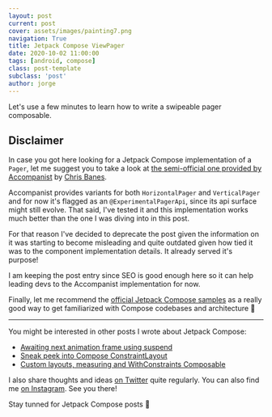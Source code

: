 ```yaml
---
layout: post
current: post
cover: assets/images/painting7.png
navigation: True
title: Jetpack Compose ViewPager
date: 2020-10-02 11:00:00
tags: [android, compose]
class: post-template
subclass: 'post'
author: jorge
---
```


Let's use a few minutes to learn how to write a swipeable pager composable.

## Disclaimer

In case you got here looking for a Jetpack Compose implementation of a `Pager`, let me suggest you to take a look at [the semi-official one provided by Accompanist](https://google.github.io/accompanist/pager/) by [Chris Banes](https://twitter.com/chrisbanes).

Accompanist provides variants for both `HorizontalPager` and `VerticalPager` and for now it's flagged as an `@ExperimentalPagerApi`, since its api surface might still evolve. That said, I've tested it and this implementation works much better than the one I was diving into in this post.

For that reason I've decided to deprecate the post given the information on it was starting to become misleading and quite outdated given how tied it was to the component implementation details. It already served it's purpose!

I am keeping the post entry since SEO is good enough here so it can help leading devs to the Accompanist implementation for now.

Finally, let me recommend the [official Jetpack Compose samples](https://github.com/android/compose-samples/) as a really good way to get familiarized with Compose codebases and architecture 🚀

---

You might be interested in other posts I wrote about Jetpack Compose:

* [Awaiting next animation frame using suspend](https://jorgecastillo.dev/jetpack-compose-await-next-frame)
* [Sneak peek into Compose ConstraintLayout](https://jorgecastillo.dev/jetpack-compose-constraintlayout)
* [Custom layouts, measuring and WithConstraints Composable](https://jorgecastillo.dev/jetpack-compose-withconstraints)

I also share thoughts and ideas [on Twitter](https://twitter.com/JorgeCastilloPR) quite regularly. You can also find me [on Instagram](https://www.instagram.com/jorgecastillopr/). See you there!

Stay tunned for Jetpack Compose posts 🙌
